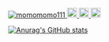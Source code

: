<p align="left">
  <a href="https://github.com/momomomo111/momomomo111/">
    <img src="https://komarev.com/ghpvc/?username=momomomo111" alt="momomomo111" />
  </a>
  <a href="http://twitter.com/momotohamu">
    <img height="20" src="https://img.shields.io/twitter/follow/momotohamu?label=Twitter&logo=twitter&style=flat" />
  </a>
  <a href="http://qiita.com/momomomo111">
    <img height="20" src="https://qiita-badge.apiapi.app/s/momomomo111/posts.svg" />
  </a>
  <//qiita.com/momomomo111">
    <img height="20" src="https://qiita-badge.apiapi.app/s/momomomo111/contributions.svg" />
  </a>
</p>

[![Anurag's GitHub stats](https://github-readme-stats.vercel.app/api?username=momomomo111&count_private=true&show_icons=true)](https://github.com/anuraghazra/github-readme-stats)
